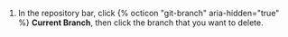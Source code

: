 1. In the repository bar, click {% octicon "git-branch" aria-hidden="true" %} **Current Branch**, then click the branch that you want to delete.
